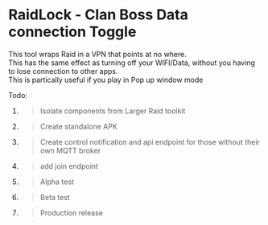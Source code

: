 # RaidLock - Clan Boss Data connection Toggle

This tool wraps Raid in a VPN that points at no where.  
This has the same effect as turning off your WIFI/Data, without you having to lose connection to other apps.   
This is partically useful if you play in Pop up window mode  

Todo: 
1. > Isolate components from Larger Raid toolkit
1. > Create standalone APK
1. > Create control notification and api endpoint for those without their own MQTT broker
1. > add join endpoint 
1. > Alpha test
1. > Beta test
1. > Production release